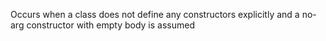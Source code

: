 Occurs when a class does not define any constructors explicitly and a no-arg constructor with empty body is assumed